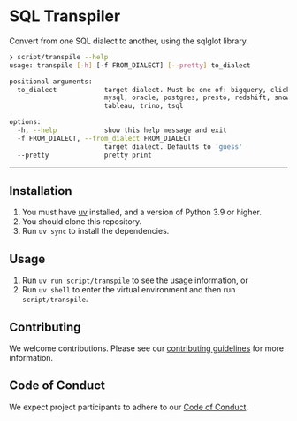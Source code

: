 # SQL Transpiler

Convert from one SQL dialect to another, using the sqlglot library.

```bash
❯ script/transpile --help
usage: transpile [-h] [-f FROM_DIALECT] [--pretty] to_dialect

positional arguments:
  to_dialect            target dialect. Must be one of: bigquery, clickhouse, databricks, drill, duckdb, hive,
                        mysql, oracle, postgres, presto, redshift, snowflake, spark, sqlite, starrocks,
                        tableau, trino, tsql

options:
  -h, --help            show this help message and exit
  -f FROM_DIALECT, --from_dialect FROM_DIALECT
                        target dialect. Defaults to 'guess'
  --pretty              pretty print
```

---

## Installation

1. You must have [uv](https://docs.astral.sh/uv/) installed, and a version of Python 3.9 or higher.
2. You should clone this repository.
3. Run `uv sync` to install the dependencies.

## Usage

1. Run `uv run script/transpile` to see the usage information, or
2. Run `uv shell` to enter the virtual environment and then run `script/transpile`.

## Contributing

We welcome contributions. Please see our [contributing guidelines](contributing.md) for more information.

## Code of Conduct

We expect project participants to adhere to our [Code of Conduct](code-of-conduct.md).
